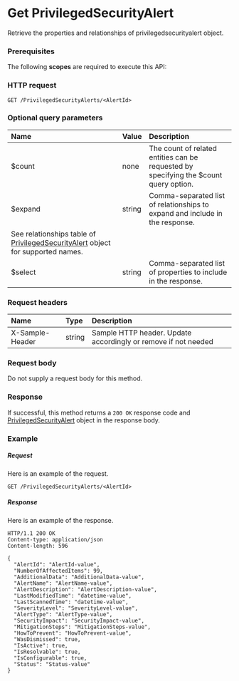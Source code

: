 # Get PrivilegedSecurityAlert

Retrieve the properties and relationships of privilegedsecurityalert object.
### Prerequisites
The following **scopes** are required to execute this API: 
### HTTP request
<!-- { "blockType": "ignored" } -->
```http
GET /PrivilegedSecurityAlerts/<AlertId>
```
### Optional query parameters
|Name|Value|Description|
|:---------------|:--------|:-------|
|$count|none|The count of related entities can be requested by specifying the $count query option.|
|$expand|string|Comma-separated list of relationships to expand and include in the response. 
See relationships table of [PrivilegedSecurityAlert](../resources/privilegedsecurityalert.md) object for supported names. |
|$select|string|Comma-separated list of properties to include in the response.|

### Request headers
| Name       | Type | Description|
|:-----------|:------|:----------|
| X-Sample-Header  | string  | Sample HTTP header. Update accordingly or remove if not needed|

### Request body
Do not supply a request body for this method.
### Response
If successful, this method returns a `200 OK` response code and [PrivilegedSecurityAlert](../resources/privilegedsecurityalert.md) object in the response body.
### Example
##### Request
Here is an example of the request.
<!-- {
  "blockType": "request",
  "name": "get_privilegedsecurityalert"
}-->
```http
GET /PrivilegedSecurityAlerts/<AlertId>
```
##### Response
Here is an example of the response.
<!-- {
  "blockType": "response",
  "truncated": false,
  "@odata.type": "microsoft.graph.privilegedsecurityalert"
} -->
```http
HTTP/1.1 200 OK
Content-type: application/json
Content-length: 596

{
  "AlertId": "AlertId-value",
  "NumberOfAffectedItems": 99,
  "AdditionalData": "AdditionalData-value",
  "AlertName": "AlertName-value",
  "AlertDescription": "AlertDescription-value",
  "LastModifiedTime": "datetime-value",
  "LastScannedTime": "datetime-value",
  "SeverityLevel": "SeverityLevel-value",
  "AlertType": "AlertType-value",
  "SecurityImpact": "SecurityImpact-value",
  "MitigationSteps": "MitigationSteps-value",
  "HowToPrevent": "HowToPrevent-value",
  "WasDismissed": true,
  "IsActive": true,
  "IsResolvable": true,
  "IsConfigurable": true,
  "Status": "Status-value"
}
```

<!-- uuid: f79b7f2c-8ac8-4c66-a67b-316bc2680981
2015-10-19 09:46:35 UTC -->
<!-- {
  "type": "#page.annotation",
  "description": "Get PrivilegedSecurityAlert",
  "keywords": "",
  "section": "documentation",
  "tocPath": ""
}-->